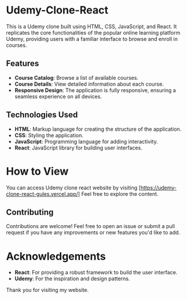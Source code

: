# Udemy-Clone-React

This is a Udemy clone built using HTML, CSS, JavaScript, and React. It replicates the core functionalities of the popular online learning platform Udemy, providing users with a familiar interface to browse and enroll in courses.

## Features

- **Course Catalog**: Browse a list of available courses.
- **Course Details**: View detailed information about each course.
- **Responsive Design**: The application is fully responsive, ensuring a seamless experience on all devices.

## Technologies Used

- **HTML**: Markup language for creating the structure of the application.
- **CSS**: Styling the application.
- **JavaScript**: Programming language for adding interactivity.
- **React**: JavaScript library for building user interfaces.

# How to View

You can access Udemy clone react website by visiting [https://udemy-clone-react-gules.vercel.app/] Feel free to explore the content.

## Contributing

Contributions are welcome! Feel free to open an issue or submit a pull request if you have any improvements or new features you'd like to add.

# Acknowledgements
- **React**: For providing a robust framework to build the user interface.
- **Udemy**: For the inspiration and design patterns.

Thank you for visiting my website.
